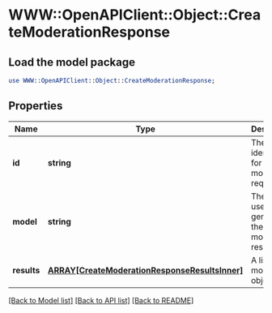 # WWW::OpenAPIClient::Object::CreateModerationResponse

## Load the model package
```perl
use WWW::OpenAPIClient::Object::CreateModerationResponse;
```

## Properties
Name | Type | Description | Notes
------------ | ------------- | ------------- | -------------
**id** | **string** | The unique identifier for the moderation request. | 
**model** | **string** | The model used to generate the moderation results. | 
**results** | [**ARRAY[CreateModerationResponseResultsInner]**](CreateModerationResponseResultsInner.md) | A list of moderation objects. | 

[[Back to Model list]](../README.md#documentation-for-models) [[Back to API list]](../README.md#documentation-for-api-endpoints) [[Back to README]](../README.md)


